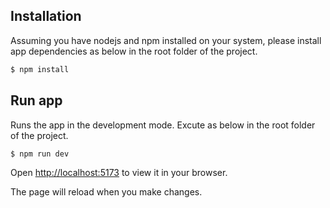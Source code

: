 ## Installation

Assuming you have nodejs and npm installed on your system, please install app dependencies as below in the root folder of the project.

```bash
$ npm install
```

## Run app 

Runs the app in the development mode. Excute as below in the root folder of the project.

```bash
$ npm run dev
```

Open [http://localhost:5173](http://localhost:5173/) to view it in your browser.

The page will reload when you make changes.

